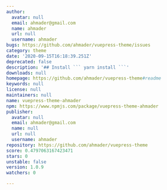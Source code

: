 ```yaml
---
author:
  avatar: null
  email: ahmader@gmail.com
  name: ahmader
  url: null
  username: ahmader
bugs: https://github.com/ahmader/vuepress-theme/issues
category: theme
date: '2020-09-15T16:18:39.251Z'
deprecated: false
description: '## Install ``` yarn install ```'
downloads: null
homepage: https://github.com/ahmader/vuepress-theme#readme
keywords: null
license: null
maintainers: null
name: vuepress-theme-ahmader
npm: https://www.npmjs.com/package/vuepress-theme-ahmader
publisher:
  avatar: null
  email: ahmader@gmail.com
  name: null
  url: null
  username: ahmader
repository: https://github.com/ahmader/vuepress-theme
score: 0.4797063167423471
stars: 0
unstable: false
version: 1.0.9
watchers: 0

---
```


